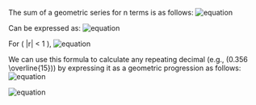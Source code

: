 The sum of a geometric series for n terms is as follows:
![equation](https://latex.codecogs.com/svg.latex?S_{n}=a\cdot%20r^0+a\cdot%20r^1+...%20+%20a\cdot%20r^{n-1})

Can be expressed as:
![equation](https://latex.codecogs.com/svg.latex?S_{n}=%20\frac{a\cdot(r^n-1)}{r-1})

For \( |r| < 1 \), 
![equation](https://latex.codecogs.com/svg.latex?\lim_{n%20\to%20\infty}%20S_{n}=%20\frac{a\cdot%20(0-1)}{r-1}=%20\frac{-a}{r-1})

We can use this formula to calculate any repeating decimal (e.g., \(0.356 \overline{15}\)) by expressing it as a geometric progression as follows:
![equation](https://latex.codecogs.com/svg.latex?%5Cbegin{align*}S_{n}%20&=%200.356+0.00015+0.0000015+0.000000015+0.00000000015%20...%20\\&=%200.356%20+%20\frac{0.00015}{1}(\frac{1}{100}^0+%20\frac{1}{100}^1+%20\frac{1}{100}^2+...+\frac{1}{100}^{n-1})%20\\&=%200.356%20+%20\frac{3}{20000}(\frac{1}{100}^0+%20\frac{1}{100}^1+%20\frac{1}{100}^2+...+\frac{1}{100}^{n-1})%20\\%5Cend{align*})

![equation](https://latex.codecogs.com/svg.latex?%5Cbegin{align*}S_{\infty}%20&=%20\frac{-a}{r-1}%20+%200.356%20\\&=%20\frac{-\frac{3}{20000}}{\frac{1}{100}-1}%20+%20\frac{356}{1000}%20\\&=%20\frac{1}{6600}%20+%20\frac{356}{1000}%20\\&=%20\frac{1%20\cdot%205%20+%2033%20\cdot%20356%20}{33000}%20\\&=%20\frac{11753}{3300}%20\\%5Cend{align*})
